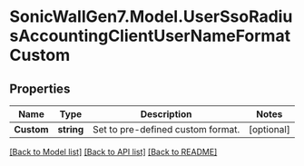 # SonicWallGen7.Model.UserSsoRadiusAccountingClientUserNameFormatCustom

## Properties

Name | Type | Description | Notes
------------ | ------------- | ------------- | -------------
**Custom** | **string** | Set to pre-defined custom format. | [optional] 

[[Back to Model list]](../README.md#documentation-for-models) [[Back to API list]](../README.md#documentation-for-api-endpoints) [[Back to README]](../README.md)

